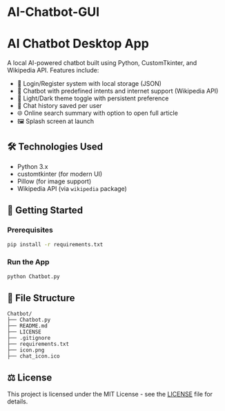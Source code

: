 # AI-Chatbot-GUI
# AI Chatbot Desktop App

A local AI-powered chatbot built using Python, CustomTkinter, and Wikipedia API. Features include:

- 🔐 Login/Register system with local storage (JSON)
- 💬 Chatbot with predefined intents and internet support (Wikipedia API)
- 🎨 Light/Dark theme toggle with persistent preference
- 🧠 Chat history saved per user
- 🌐 Online search summary with option to open full article
- 🖼 Splash screen at launch

## 🛠 Technologies Used

- Python 3.x
- customtkinter (for modern UI)
- Pillow (for image support)
- Wikipedia API (via `wikipedia` package)

## 🚀 Getting Started

### Prerequisites

```bash
pip install -r requirements.txt
```

### Run the App

```bash
python Chatbot.py
```


## 📁 File Structure

```
Chatbot/
├── Chatbot.py
├── README.md
├── LICENSE
├── .gitignore
├── requirements.txt
├── icon.png
├── chat_icon.ico
```

## ⚖️ License

This project is licensed under the MIT License - see the [LICENSE](LICENSE) file for details.
